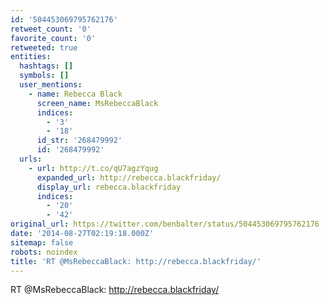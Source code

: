 ```yaml
---
id: '504453069795762176'
retweet_count: '0'
favorite_count: '0'
retweeted: true
entities:
  hashtags: []
  symbols: []
  user_mentions:
    - name: Rebecca Black
      screen_name: MsRebeccaBlack
      indices:
        - '3'
        - '18'
      id_str: '268479992'
      id: '268479992'
  urls:
    - url: http://t.co/qU7agzYqug
      expanded_url: http://rebecca.blackfriday/
      display_url: rebecca.blackfriday
      indices:
        - '20'
        - '42'
original_url: https://twitter.com/benbalter/status/504453069795762176
date: '2014-08-27T02:19:18.000Z'
sitemap: false
robots: noindex
title: 'RT @MsRebeccaBlack: http://rebecca.blackfriday/'
---
```


RT @MsRebeccaBlack: http://rebecca.blackfriday/